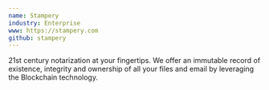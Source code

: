```yaml
---
name: Stampery
industry: Enterprise
www: https://stampery.com
github: stampery
---
```

21st century notarization at your fingertips. We offer an immutable record of existence, integrity and ownership of all your files and email by leveraging the Blockchain technology.
